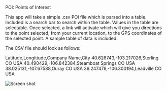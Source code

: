 POI: Points of Interest

This app will take a simple .csv POI file which is parsed into a table. Included is a search bar to search within the table. Values in the table are selectable. Once selected, a link will activate which will give you directions to the point selected, from your current location, to the GPS coordinates of the selected point. 
A sample table of data is included. 

The CSV file should look as follows:

Latitude,Longittude,Company Name,City
40.626743,-103.217026,Sterling  CO  USA
40.490429,-106.842384,Steamboat Springs  CO  USA
38.025131,-107.67588,Ouray  CO  USA
39.247478,-106.300194,Leadville  CO  USA


![Screen shot](https://user-images.githubusercontent.com/68287357/147003247-f1ff68c6-d175-425b-85b9-e6720e653b9b.jpg)
